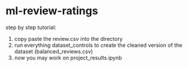 # ml-review-ratings
step by step tutorial:
1. copy paste the review.csv into the directory
2. run everything dataset_controls to create the cleaned version of the dataset (balanced_reviews.csv)
3. now you may work on project_results.ipynb
